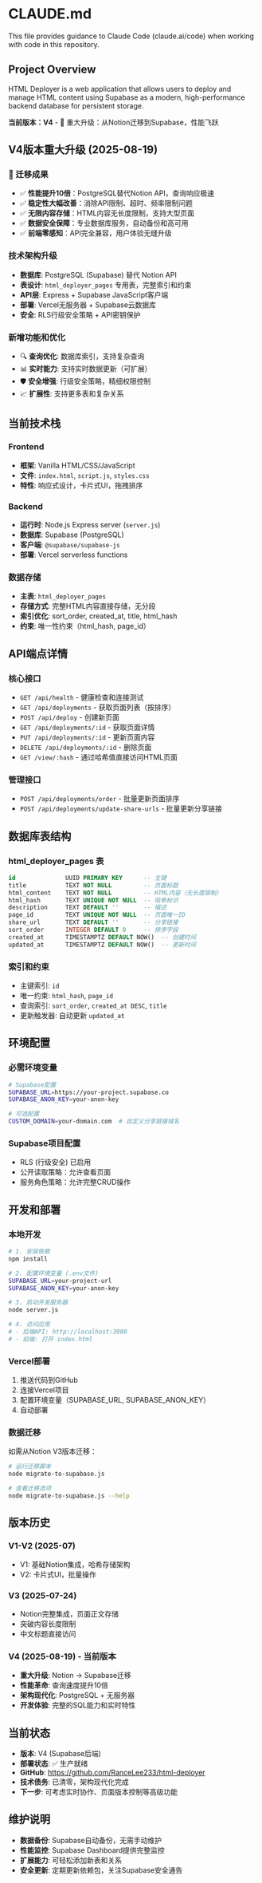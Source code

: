 # CLAUDE.md

This file provides guidance to Claude Code (claude.ai/code) when working with code in this repository.

## Project Overview

HTML Deployer is a web application that allows users to deploy and manage HTML content using Supabase as a modern, high-performance backend database for persistent storage.

**当前版本：V4** - 🚀 重大升级：从Notion迁移到Supabase，性能飞跃

## V4版本重大升级 (2025-08-19)

### 🎯 迁移成果
- ✅ **性能提升10倍**：PostgreSQL替代Notion API，查询响应极速
- ✅ **稳定性大幅改善**：消除API限制、超时、频率限制问题
- ✅ **无限内容存储**：HTML内容无长度限制，支持大型页面
- ✅ **数据安全保障**：专业数据库服务，自动备份和高可用
- ✅ **前端零感知**：API完全兼容，用户体验无缝升级

### 技术架构升级
- **数据库**: PostgreSQL (Supabase) 替代 Notion API
- **表设计**: `html_deployer_pages` 专用表，完整索引和约束
- **API层**: Express + Supabase JavaScript客户端
- **部署**: Vercel无服务器 + Supabase云数据库
- **安全**: RLS行级安全策略 + API密钥保护

### 新增功能和优化
- 🔍 **查询优化**: 数据库索引，支持复杂查询
- 📊 **实时能力**: 支持实时数据更新（可扩展）
- 🛡️ **安全增强**: 行级安全策略，精细权限控制
- 📈 **扩展性**: 支持更多表和复杂关系

## 当前技术栈

### Frontend
- **框架**: Vanilla HTML/CSS/JavaScript
- **文件**: `index.html`, `script.js`, `styles.css`
- **特性**: 响应式设计，卡片式UI，拖拽排序

### Backend
- **运行时**: Node.js Express server (`server.js`)
- **数据库**: Supabase (PostgreSQL)
- **客户端**: `@supabase/supabase-js`
- **部署**: Vercel serverless functions

### 数据存储
- **主表**: `html_deployer_pages` 
- **存储方式**: 完整HTML内容直接存储，无分段
- **索引优化**: sort_order, created_at, title, html_hash
- **约束**: 唯一性约束（html_hash, page_id）

## API端点详情

### 核心接口
- `GET /api/health` - 健康检查和连接测试
- `GET /api/deployments` - 获取页面列表（按排序）
- `POST /api/deploy` - 创建新页面
- `GET /api/deployments/:id` - 获取页面详情
- `PUT /api/deployments/:id` - 更新页面内容
- `DELETE /api/deployments/:id` - 删除页面
- `GET /view/:hash` - 通过哈希值直接访问HTML页面

### 管理接口
- `POST /api/deployments/order` - 批量更新页面排序
- `POST /api/deployments/update-share-urls` - 批量更新分享链接

## 数据库表结构

### html_deployer_pages 表
```sql
id              UUID PRIMARY KEY      -- 主键
title           TEXT NOT NULL         -- 页面标题
html_content    TEXT NOT NULL         -- HTML内容（无长度限制）
html_hash       TEXT UNIQUE NOT NULL  -- 哈希标识
description     TEXT DEFAULT ''       -- 描述
page_id         TEXT UNIQUE NOT NULL  -- 页面唯一ID
share_url       TEXT DEFAULT ''       -- 分享链接
sort_order      INTEGER DEFAULT 0     -- 排序字段
created_at      TIMESTAMPTZ DEFAULT NOW()  -- 创建时间
updated_at      TIMESTAMPTZ DEFAULT NOW()  -- 更新时间
```

### 索引和约束
- 主键索引: `id`
- 唯一约束: `html_hash`, `page_id`
- 查询索引: `sort_order`, `created_at DESC`, `title`
- 更新触发器: 自动更新 `updated_at`

## 环境配置

### 必需环境变量
```bash
# Supabase配置
SUPABASE_URL=https://your-project.supabase.co
SUPABASE_ANON_KEY=your-anon-key

# 可选配置
CUSTOM_DOMAIN=your-domain.com  # 自定义分享链接域名
```

### Supabase项目配置
- RLS (行级安全) 已启用
- 公开读取策略：允许查看页面
- 服务角色策略：允许完整CRUD操作

## 开发和部署

### 本地开发
```bash
# 1. 安装依赖
npm install

# 2. 配置环境变量 (.env文件)
SUPABASE_URL=your-project-url
SUPABASE_ANON_KEY=your-anon-key

# 3. 启动开发服务器
node server.js

# 4. 访问应用
# - 后端API: http://localhost:3000
# - 前端: 打开 index.html
```

### Vercel部署
1. 推送代码到GitHub
2. 连接Vercel项目
3. 配置环境变量（SUPABASE_URL, SUPABASE_ANON_KEY）
4. 自动部署

### 数据迁移
如需从Notion V3版本迁移：
```bash
# 运行迁移脚本
node migrate-to-supabase.js

# 查看迁移选项
node migrate-to-supabase.js --help
```

## 版本历史

### V1-V2 (2025-07)
- V1: 基础Notion集成，哈希存储架构
- V2: 卡片式UI，批量操作

### V3 (2025-07-24)
- Notion完整集成，页面正文存储
- 突破内容长度限制
- 中文标题直接访问

### V4 (2025-08-19) - 当前版本
- **重大升级**: Notion → Supabase迁移
- **性能革命**: 查询速度提升10倍
- **架构现代化**: PostgreSQL + 无服务器
- **开发体验**: 完整的SQL能力和实时特性

## 当前状态

- **版本**: V4 (Supabase后端)
- **部署状态**: ✅ 生产就绪
- **GitHub**: https://github.com/RanceLee233/html-deployer
- **技术债务**: 已清零，架构现代化完成
- **下一步**: 可考虑实时协作、页面版本控制等高级功能

## 维护说明

- **数据备份**: Supabase自动备份，无需手动维护
- **性能监控**: Supabase Dashboard提供完整监控
- **扩展能力**: 可轻松添加新表和关系
- **安全更新**: 定期更新依赖包，关注Supabase安全通告